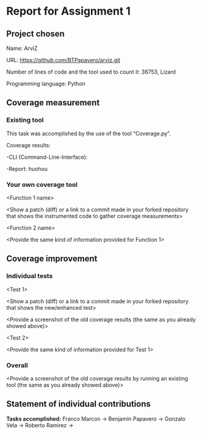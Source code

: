 # Report for Assignment 1

## Project chosen

Name: ArviZ

URL: https://github.com/BTPapavero/arviz.git 

Number of lines of code and the tool used to count it: 36753, Lizard

Programming language: Python

## Coverage measurement

### Existing tool

This task was accomplished by the use of the tool “Coverage.py”.

Coverage results:

-CLI (Command-Line-Interface):

-Report:
huohou

### Your own coverage tool

<The following is supposed to be repeated for each group member>

<Group member name>

<Function 1 name>

<Show a patch (diff) or a link to a commit made in your forked repository that shows the instrumented code to gather coverage measurements>

<Provide a screenshot of the coverage results output by the instrumentation>

<Function 2 name>

<Provide the same kind of information provided for Function 1>

## Coverage improvement

### Individual tests

<The following is supposed to be repeated for each group member>

<Group member name>

<Test 1>

<Show a patch (diff) or a link to a commit made in your forked repository that shows the new/enhanced test>

<Provide a screenshot of the old coverage results (the same as you already showed above)>

<Provide a screenshot of the new coverage results>

<State the coverage improvement with a number and elaborate on why the coverage is improved>

<Test 2>

<Provide the same kind of information provided for Test 1>

### Overall

<Provide a screenshot of the old coverage results by running an existing tool (the same as you already showed above)>

<Provide a screenshot of the new coverage results by running the existing tool using all test modifications made by the group>

## Statement of individual contributions

**Tasks accomplished:**
Franco Marcon ->
Benjamin Papavero ->
Gonzalo Vela ->
Roberto Ramirez ->





